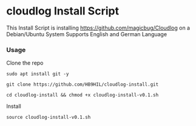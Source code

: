 # cloudlog Install Script

This Install Script is installing https://github.com/magicbug/Cloudlog on a Debian/Ubuntu System
Supports English and German Language

### Usage

Clone the repo

```
sudo apt install git -y
```
```
git clone https://github.com/HB9HIL/cloudlog-install.git
```
```
cd cloudlog-install && chmod +x cloudlog-install-v0.1.sh
```

Install
```
source cloudlog-install-v0.1.sh
```


